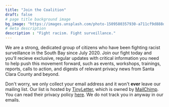 ```yaml
---
title: "Join the Coalition"
draft: false
# page title background image
bg_image: "https://images.unsplash.com/photo-1509580357930-a711cf9d888d?ixlib=rb-1.2.1&ixid=eyJhcHBfaWQiOjEyMDd9&auto=format&fit=crop&w=1350&q=80"
# meta description
description : "Fight racism. Fight surveillance."
---
```

We are a strong, dedicated group of citizens who have been fighting racist surveillance in the South Bay since July 2020. Join our fight today and you'll recieve exclusive, regular updates with critical information you need to help push this movement forward, such as events, workshops, trainings, reports, calls to action, and digests of relevant privacy news from Santa Clara County and beyond.

Don't worry, we only collect your email address and it won't **ever** leave our mailing list. Our list is hosted by [TinyLetter](https://tinyletter.com), which is owned by [MailChimp](https://mailchimp.com). You can read their privacy policy [here](https://mailchimp.com/legal/privacy/). We do not track you in anyway in our emails.
